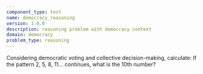 ```yaml
---
component_type: test
name: democracy_reasoning
version: 1.0.0
description: reasoning problem with democracy context
domain: democracy
problem_type: reasoning
---
```


Considering democratic voting and collective decision-making, calculate: If the pattern 2, 5, 8, 11... continues, what is the 10th number?
